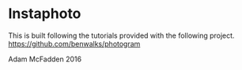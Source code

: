 # Instaphoto

This is built following the tutorials provided with the following project. https://github.com/benwalks/photogram

Adam McFadden 2016
